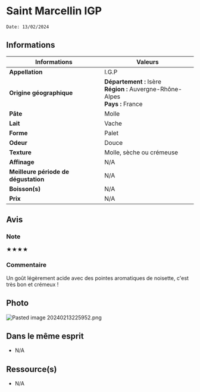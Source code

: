 # Saint Marcellin IGP
```
Date: 13/02/2024
```
## Informations

| Informations | Valeurs |
| ---- | ---- |
| **Appellation** | I.G.P |
| **Origine géographique** | **Département :** Isère<br>**Région :** Auvergne-Rhône-Alpes<br>**Pays :** France   |
| **Pâte** | Molle |
| **Lait** | Vache |
| **Forme** | Palet |
| **Odeur** | Douce |
| **Texture** | Molle, sèche ou crémeuse |
| **Affinage** | N/A |
| **Meilleure période de dégustation** | N/A |
| **Boisson(s)** | N/A |
| **Prix** | N/A |

## Avis
### Note
★★★★
### Commentaire
Un goût légèrement acide avec des pointes aromatiques de noisette, c'est très bon et crémeux !

## Photo
![Pasted image 20240213225952.png](./M%C3%A9dias/Pasted%20image%2020240213225952.png)

## Dans le même esprit
* N/A

## Ressource(s)
* N/A